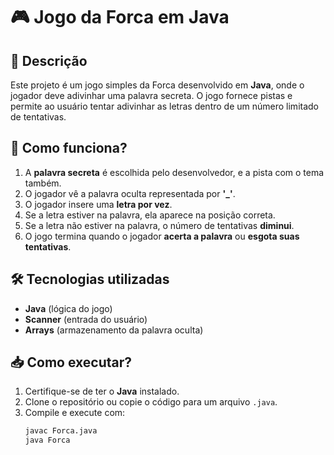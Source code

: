 # 🎮 Jogo da Forca em Java

## 📌 Descrição  
Este projeto é um jogo simples da Forca desenvolvido em **Java**, onde o jogador deve adivinhar uma palavra secreta. O jogo fornece pistas e permite ao usuário tentar adivinhar as letras dentro de um número limitado de tentativas.

## 🚀 Como funciona?  
1. A **palavra secreta** é escolhida pelo desenvolvedor, e a pista com o tema também.
2. O jogador vê a palavra oculta representada por **'_'**.
3. O jogador insere uma **letra por vez**.
4. Se a letra estiver na palavra, ela aparece na posição correta.
5. Se a letra não estiver na palavra, o número de tentativas **diminui**.
6. O jogo termina quando o jogador **acerta a palavra** ou **esgota suas tentativas**.


## 🛠️ Tecnologias utilizadas  
- **Java** (lógica do jogo)  
- **Scanner** (entrada do usuário)  
- **Arrays** (armazenamento da palavra oculta)  

## 📥 Como executar?  
1. Certifique-se de ter o **Java** instalado.  
2. Clone o repositório ou copie o código para um arquivo `.java`.  
3. Compile e execute com:  
   ```bash
   javac Forca.java
   java Forca
